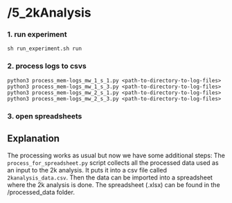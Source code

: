 # /5_2kAnalysis

### 1. run experiment
```
sh run_experiment.sh run
```

### 2. process logs to csvs
```
python3 process_mem-logs_mw_1_s_1.py <path-to-directory-to-log-files>
python3 process_mem-logs_mw_1_s_3.py <path-to-directory-to-log-files>
python3 process_mem-logs_mw_2_s_1.py <path-to-directory-to-log-files>
python3 process_mem-logs_mw_2_s_3.py <path-to-directory-to-log-files>
```

### 3. open spreadsheets

## Explanation
The processing works as usual but now we have some additional steps: The ``process_for_spreadsheet.py`` script collects all the processed data used as an input to the 2k analysis. It puts it into a csv file called ``2kanalysis_data.csv``. Then the data can be imported into a spreadsheet where the 2k analysis is done. The spreadsheet (.xlsx) can be found in the /processed_data folder. 

